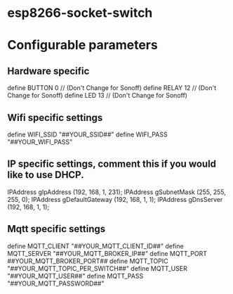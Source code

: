# esp8266-socket-switch

# Configurable parameters
## Hardware specific
define BUTTON          0                                    // (Don't Change for Sonoff)
define RELAY           12                                   // (Don't Change for Sonoff)
define LED             13                                   // (Don't Change for Sonoff)

## Wifi specific settings
define WIFI_SSID       "##YOUR_SSID##"
define WIFI_PASS       "##YOUR_WIFI_PASS"

## IP specific settings, comment this if you would like to use DHCP.
IPAddress gIpAddress      (192, 168, 1, 231);
IPAddress gSubnetMask     (255, 255, 255, 0);
IPAddress gDefaultGateway (192, 168, 1, 1);
IPAddress gDnsServer      (192, 168, 1, 1);

## Mqtt specific settings
define MQTT_CLIENT     "##YOUR_MQTT_CLIENT_ID##"
define MQTT_SERVER     "##YOUR_MQTT_BROKER_IP##"
define MQTT_PORT       ##YOUR_MQTT_BROKER_PORT##
define MQTT_TOPIC      "##YOUR_MQTT_TOPIC_PER_SWITCH##"
define MQTT_USER       "##YOUR_MQTT_USER##"
define MQTT_PASS       "##YOUR_MQTT_PASSWORD##"
